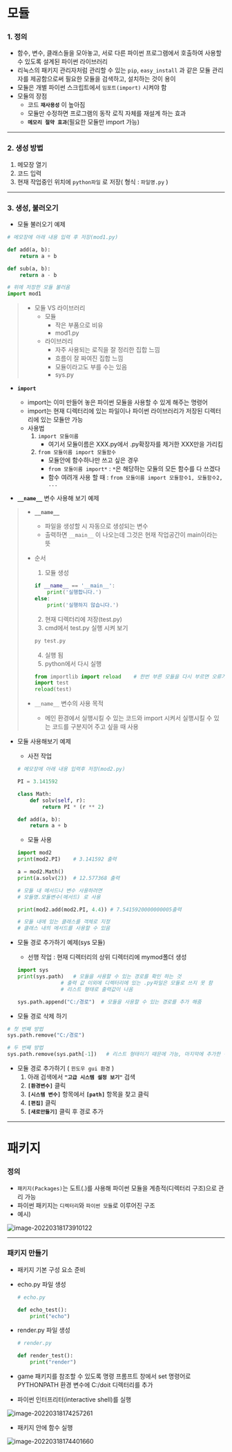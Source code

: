 # 모듈

### 1. 정의

- 함수, 변수, 클래스들을 모아놓고, 서로 다른 파이썬 프로그램에서 호출하여 사용할 수 있도록 설계된 파이썬 라이브러리
- 리눅스의 패키지 관리자처럼 관리할 수 있는 `pip`, `easy_install` 과 같은 모듈 관리자를 제공함으로써 필요한 모듈을 검색하고, 설치하는 것이 용이
- 모듈은 개별 파이썬 스크립트에서 `임포트(import)` 시켜야 함 
- 모듈의 장점
  - 코드 **`재사용성`** 이 높아짐
  - 모듈만 수정하면 프로그램의 동작 로직 자체를 재설계 하는 효과
  - **`메모리 절약 효과`**(필요한 모듈만 import 가능)

---

### 2. 생성 방법

1. 메모장 열기
2. 코드 입력
3. 현재 작업중인 위치에 `python파일` 로 저장( 형식 : `파일명.py` )

---

### 3. 생성, 불러오기

- 모듈 불러오기 예제

```python
# 메모장에 아래 내용 입력 후 저장(mod1.py)

def add(a, b):
    return a + b

def sub(a, b):
    return a - b
```

```python
# 위에 저장한 모듈 불러옴
import mod1
```

> - 모듈 VS 라이브러리
>   - 모듈
>     - 작은 부품으로 비유
>     - mod1.py
>   - 라이브러리
>     - 자주 사용되는 로직을 잘 정리한 집합 느낌
>     - 흐름이 잘 짜여진 집합 느낌
>     - 모듈이라고도 부를 수는 있음
>     - sys.py

- **`import`**
  - import는 이미 만들어 놓은 파이썬 모듈을 사용할 수 있게 해주는 명령어
  - import는 현재 디렉터리에 있는 파일이나 파이썬 라이브러리가 저장된 디렉터리에 있는 모듈만 가능
  - 사용법
    1. `import 모듈이름`
       - 여기서 모듈이름은 XXX.py에서 .py확장자를 제거한 XXX만을 가리킴
    2. `from 모듈이름 import 모듈함수`
       - 모듈안에 함수하나만 쓰고 싶은 경우
       - `from 모듈이름 import*` :  `*`은 해당하는 모듈의 모든 함수를 다 쓰겠다
       - 함수 여려개 사용 할 때 : `from 모듈이름 import 모듈함수1, 모듈함수2, ...`

- **`__name__`** 변수 사용해 보기 예제

> - **`__name__`**
>
>   - 파일을 생성할 시 자동으로 생성되는 변수
>   - 출력하면 `__main__` 이 나오는데 그것은 현재 작업공간이 main이라는 뜻
>
> - 순서
>
>   1.  모듈 생성
>
>   ```python
>   if __name__ == '__main__':
>       print('실행합니다.')
>   else:
>       print('실행하지 않습니다.')
>   ```
>
>   2. 현재 디렉터리에 저장(test.py)
>   3. cmd에서 test.py 실행 시켜 보기
>
>   ```bash
>   py test.py
>   ```
>
>   4. 실행 됨
>   5. python에서 다시 실행
>
>   ```python
>   from importlib import reload	# 한번 부른 모듈을 다시 부르면 오류가 나기 때문에 reload 메서드를 쓰기위해 import해줌
>   import test
>   reload(test)
>   ```
>
> - `__name__` 변수의 사용 목적
>
>   - 메인 환경에서 실행시킬 수 있는 코드와 import 시켜서 실행시킬 수 있는 코드를 구분지어 주고 싶을 때 사용

- 모듈 사용해보기 예제

  - 사전 작업

  ```python
  # 메모장에 아래 내용 입력후 저장(mod2.py) 
  
  PI = 3.141592
  
  class Math:
      def solv(self, r):
          return PI * (r ** 2)
  
  def add(a, b):
      return a + b
  ```

  - 모듈 사용

  ```python
  import mod2
  print(mod2.PI)	# 3.141592 출력
  
  a = mod2.Math()
  print(a.solv(2))	# 12.577368 출력
  
  # 모듈 내 메서드나 변수 사용하려면
  # 모듈명.모듈변수(메서드) 로 사용
  
  print(mod2.add(mod2.PI, 4.4))	# 7.5415920000000005출력
  
  # 모듈 내에 있는 클래스를 객체로 지정
  # 클래스 내의 메서드를 사용할 수 있음
  ```
  
- 모듈 경로 추가하기 예제(sys 모듈)

  - 선행 작업 : 현재 디렉터리의 상위 디렉터리에 mymod폴더 생성

  ```python
  import sys
  print(sys.path)	# 모듈을 사용할 수 있는 경로를 확인 하는 것
  				# 출력 값 이외에 디렉터리에 있는 .py파일은 모듈로 쓰지 못 함
      			# 리스트 형태로 출력값이 나옴
  ```

  ```python
  sys.path.append("C:/경로")	# 모듈을 사용할 수 있는 경로를 추가 해줌
  ```

- 모듈 경로 삭제 하기

```python
# 첫 번째 방법
sys.path.remove("C:/경로")

# 두 번째 방법
sys.path.remove(sys.path[-1])	# 리스트 형태이기 때문에 가능, 마지막에 추가한 경로 삭제
```

- 모듈 경로 추가하기 ( `윈도우 gui 환경` )
  1. 아래 검색에서 **`"고급 시스템 설정 보기"`** 검색
  2. **`[환경변수]`** 클릭
  3. **`[시스템 변수]`** 항목에서 **`[path]`** 항목을 찾고 클릭
  4. **`[편집]`** 클릭
  5. **`[새로만들기]`** 클릭 후 경로 추가

---

# 패키지

### 정의

- `패키지(Packages)`는 도트(.)를 사용해 파이썬 모듈을 계층적(디렉터리 구조)으로 관리 가능
- 파이썬 패키지는 `디렉터리`와 `파이썬 모듈`로 이루어진 구조
- 예시)

![image-20220318173910122](module.assets/image-20220318173910122.png)



---

### 패키지 만들기

- 패키지 기본 구성 요소 준비

- echo.py 파일 생성

  ```python
  # echo.py
  
  def echo_test():
      print("echo")
  ```

- render.py 파일 생성

  ```python
  # render.py
  
  def render_test():
      print("render")
  ```

- game 패키지를 참조할 수 있도록 명령 프롬프트 창에서 set 명령어로 PYTHONPATH 환경 변수에 C:/doit 디렉터리를 추가

- 파이썬 인터프리터(interactive shell)를 실행

![image-20220318174257261](module_package.assets/image-20220318174257261.png)

- 패키지 안에 함수 실행

![image-20220318174401660](module_package.assets/image-20220318174401660.png)
